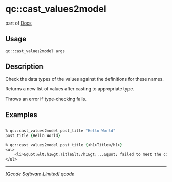 qc::cast_values2model
==============

part of [Docs](../index.md)

Usage
-----
`qc::cast_values2model args`

Description
-----------
Check the data types of the values against the definitions for these names.

Returns a new list of values after casting to appropriate type.

Throws an error if type-checking fails.

Examples
--------
```tcl

% qc::cast_values2model post_title "Hello World"
post_title {Hello World}

% qc::cast_values2model post_title {<h1>Title</h1>}
<ul>
    <li>&quot;&lt;h1&gt;Title&lt;/h1&gt;...&quot; failed to meet the constraint plain_string_check.</li>
</ul>
```

----------------------------------
*[Qcode Software Limited] [qcode]*

[qcode]: http://www.qcode.co.uk "Qcode Software"